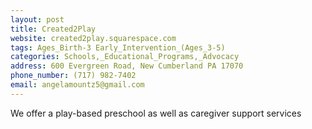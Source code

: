 ```yaml
---
layout: post
title: Created2Play
website: created2play.squarespace.com
tags: Ages_Birth-3 Early_Intervention_(Ages_3-5)
categories: Schools,_Educational_Programs,_Advocacy
address: 600 Evergreen Road, New Cumberland PA 17070
phone_number: (717) 982-7402
email: angelamountz5@gmail.com
---
```

We offer a play-based preschool as well as caregiver support services
